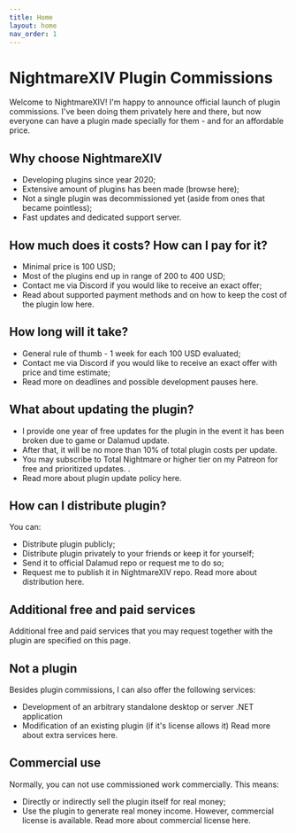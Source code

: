 ```yaml
---
title: Home
layout: home
nav_order: 1
---
```


# NightmareXIV Plugin Commissions
Welcome to NightmareXIV! I'm happy to announce official launch of plugin commissions. I've been doing them privately here and there, but now everyone can have a plugin made specially for them - and for an affordable price. 

## Why choose NightmareXIV
- Developing plugins since year 2020;
- Extensive amount of plugins has been made (browse here);
- Not a single plugin was decommissioned yet (aside from ones that became pointless);
- Fast updates and dedicated support server.

## How much does it costs? How can I pay for it?
- Minimal price is 100 USD;
- Most of the plugins end up in range of 200 to 400 USD;
- Contact me via Discord if you would like to receive an exact offer;
- Read about supported payment methods and on how to keep the cost of the plugin low here.

## How long will it take?
- General rule of thumb - 1 week for each 100 USD evaluated;
- Contact me via Discord if you would like to receive an exact offer with price and time estimate;
- Read more on deadlines and possible development pauses here.

## What about updating the plugin? 
- I provide one year of free updates for the plugin in the event it has been broken due to game or Dalamud update. 
- After that, it will be no more than 10% of total plugin costs per update. 
- You may subscribe to Total Nightmare or higher tier on my Patreon for free and prioritized updates. .
- Read more about plugin update policy here.

## How can I distribute plugin?
You can:
- Distribute plugin publicly;
- Distribute plugin privately to your friends or keep it for yourself;
- Send it to official Dalamud repo or request me to do so;
- Request me to publish it in NightmareXIV repo.
Read more about distribution here.

## Additional free and paid services
Additional free and paid services that you may request together with the plugin are specified on this page. 

## Not a plugin
Besides plugin commissions, I can also offer the following services:
- Development of an arbitrary standalone desktop or server .NET application
- Modification of an existing plugin (if it's license allows it)
Read more about extra services here.

## Commercial use
Normally, you can not use commissioned work commercially. This means:
- Directly or indirectly sell the plugin itself for real money;
- Use the plugin to generate real money income.
However, commercial license is available. Read more about commercial license here.